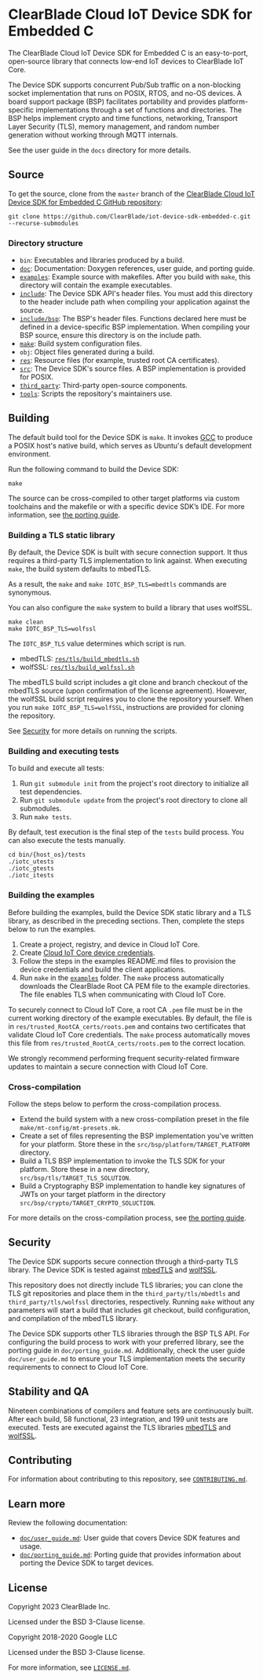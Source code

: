 # ClearBlade Cloud IoT Device SDK for Embedded C

The ClearBlade Cloud IoT Device SDK for Embedded C is an easy-to-port, open-source library that connects low-end IoT devices to ClearBlade IoT Core.

The Device SDK supports concurrent Pub/Sub traffic on a non-blocking socket implementation that runs on POSIX, RTOS, and no-OS devices. A board support package (BSP) facilitates portability and provides platform-specific implementations through a set of functions and directories. The BSP helps implement crypto and time functions, networking, Transport Layer Security (TLS), memory management, and random number generation without working through MQTT internals.

See the user guide in the `docs` directory for more details.

## Source
To get the source, clone from the `master` branch of the [ClearBlade Cloud IoT
Device SDK for Embedded C GitHub
repository](https://github.com/ClearBlade/iot-device-sdk-embedded-c.git):

```
git clone https://github.com/ClearBlade/iot-device-sdk-embedded-c.git --recurse-submodules
```

### Directory structure

- `bin`: Executables and libraries produced by a build.
- [`doc`](doc): Documentation: Doxygen references, user guide, and porting guide.
- [`examples`](examples): Example source with makefiles. After you build with `make`, this directory will contain the example executables.
- [`include`](include): The Device SDK API's header files. You must add this directory to the header include path when compiling your application against the source.
- [`include/bsp`](include/bsp): The BSP's header files. Functions declared here must be defined in a device-specific BSP implementation. When compiling your BSP source, ensure this directory is on the include path.
- [`make`](make): Build system configuration files.
- `obj`: Object files generated during a build.
- [`res`](res): Resource files (for example, trusted root CA certificates).
- [`src`](src): The Device SDK's source files. A BSP implementation is provided for POSIX.
- [`third_party`](third_party): Third-party open-source components.
- [`tools`](tools): Scripts the repository's maintainers use.

## Building

The default build tool for the Device SDK is `make`. It invokes [GCC](https://www.gnu.org/software/gcc/) to produce a POSIX host's native build, which serves as Ubuntu's default development environment.

Run the following command to build the Device SDK:

```
make
```

The source can be cross-compiled to other target platforms via custom toolchains and the makefile or with a specific device SDK’s IDE. For more information, see [the porting guide](doc/porting_guide.md).

### Building a TLS static library

By default, the Device SDK is built with secure connection support. It thus requires a third-party TLS implementation to link against. When executing `make`, the build system defaults to mbedTLS.

As a result, the `make` and `make IOTC_BSP_TLS=mbedtls` commands are synonymous.

You can also configure the `make` system to build a library that uses wolfSSL.

```
make clean
make IOTC_BSP_TLS=wolfssl
```

The `IOTC_BSP_TLS` value determines which script is run.
- mbedTLS: [`res/tls/build_mbedtls.sh`](res/tls/build_mbedtls.sh)
- wolfSSL: [`res/tls/build_wolfssl.sh`](res/tls/build_wolfssl.sh)

The mbedTLS build script includes a git clone and branch checkout of the mbedTLS source (upon confirmation of the license agreement). However, the wolfSSL build script requires you to clone the repository yourself. When you run `make IOTC_BSP_TLS=wolfSSL`, instructions are provided for cloning the repository.

See [Security](#security) for more details on running the scripts.

### Building and executing tests

To build and execute all tests:
1. Run `git submodule init` from the project's root directory to initialize all test dependencies.
2. Run `git submodule update` from the project's root directory to clone all submodules.
3. Run `make tests`.

By default, test execution is the final step of the `tests` build process. You can also execute the tests manually.

```
cd bin/{host_os}/tests
./iotc_utests
./iotc_gtests
./iotc_itests
```

### Building the examples

Before building the examples, build the Device SDK static library and a TLS library, as described in the preceding sections. Then, complete the steps below to run the examples.

1. Create a project, registry, and device in Cloud IoT Core.
2. Create [Cloud IoT Core device credentials](https://cloud.google.com/iot/docs/how-tos/credentials/keys).
3. Follow the steps in the examples README.md files to provision the device credentials and build the client applications.
4. Run `make` in the [`examples`](examples) folder. The `make` process automatically downloads the ClearBlade Root CA PEM file to the example directories. The file enables TLS when communicating with Cloud IoT Core.

To securely connect to Cloud IoT Core, a root CA `.pem` file must be in the current working directory of the example executables. By default, the file is in `res/trusted_RootCA_certs/roots.pem` and contains two certificates that validate Cloud IoT Core credentials. The `make` process automatically moves this file from `res/trusted_RootCA_certs/roots.pem` to the correct location.

We strongly recommend performing frequent security-related firmware updates to maintain a secure connection with Cloud IoT Core.

### Cross-compilation

Follow the steps below to perform the cross-compilation process.

- Extend the build system with a new cross-compilation preset in the file `make/mt-config/mt-presets.mk`.
- Create a set of files representing the BSP implementation you've written for your platform. Store these in the `src/bsp/platform/TARGET_PLATFORM` directory.
- Build a TLS BSP implementation to invoke the TLS SDK for your platform. Store these in a new directory, `src/bsp/tls/TARGET_TLS_SOLUTION`.
- Build a Cryptography BSP implementation to handle key signatures of JWTs on your target platform in the directory `src/bsp/crypto/TARGET_CRYPTO_SOLUCTION`.

For more details on the cross-compilation process, see [the porting guide](doc/porting_guide.md).

## Security

The Device SDK supports secure connection through a third-party TLS library. The Device SDK is tested against [mbedTLS](https://tls.mbed.org) and [wolfSSL](https://www.wolfssl.com).

This repository does not directly include TLS libraries; you can clone the TLS git repositories and place them in the `third_party/tls/mbedtls` and `third_party/tls/wolfssl` directories, respectively. Running `make` without any parameters will start a build that includes git checkout, build configuration, and compilation of the mbedTLS library.

The Device SDK supports other TLS libraries through the BSP TLS API. For configuring the build process to work with your preferred library, see the porting guide in `doc/porting_guide.md`. Additionally, check the user guide `doc/user_guide.md` to ensure your TLS implementation meets the security requirements to connect to Cloud IoT Core.

## Stability and QA

Nineteen combinations of compilers and feature sets are continuously built. After each build, 58 functional, 23 integration, and 199 unit tests are executed. Tests are executed against the TLS libraries [mbedTLS](https://tls.mbed.org) and [wolfSSL](https://www.wolfssl.com).

## Contributing

For information about contributing to this repository, see
[`CONTRIBUTING.md`](CONTRIBUTING.md).

## Learn more

Review the following documentation:

- [`doc/user_guide.md`](doc/user_guide.md): User guide that covers Device SDK features and usage.
- [`doc/porting_guide.md`](doc/porting_guide.md): Porting guide that provides information about porting the Device SDK to target devices.

## License
Copyright 2023 ClearBlade Inc.

Licensed under the BSD 3-Clause license.

Copyright 2018-2020 Google LLC

Licensed under the BSD 3-Clause license.

For more information, see [`LICENSE.md`](LICENSE.md).
